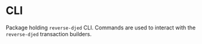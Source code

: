 # CLI

Package holding `reverse-djed` CLI. Commands are used to interact with the `reverse-djed` transaction builders.
